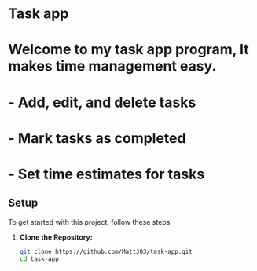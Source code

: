 # Task app

# Welcome to my task app program, It makes time management easy.

# - Add, edit, and delete tasks
# - Mark tasks as completed
# - Set time estimates for tasks

## Setup

To get started with this project, follow these steps:

1. **Clone the Repository:**

   ```bash
   git clone https://github.com/MattJ03/task-app.git
   cd task-app

